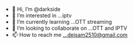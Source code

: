 - 👋 Hi, I’m @darkside
- 👀 I’m interested in ...iptv
- 🌱 I’m currently learning ...OTT streaming
- 💞️ I’m looking to collaborate on ...OTT and IPTV
- 📫 How to reach me ...dejsam2510@gmail.com

<!---
dejsam/dejsam is a ✨ special ✨ repository because its `README.md` (this file) appears on your GitHub profile.
You can click the Preview link to take a look at your changes.
--->
